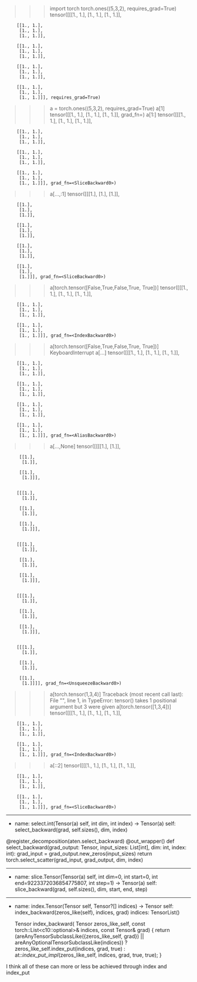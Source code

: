 >>> import torch
>>> torch.ones((5,3,2), requires_grad=True)
tensor([[[1., 1.],
         [1., 1.],
         [1., 1.]],

        [[1., 1.],
         [1., 1.],
         [1., 1.]],

        [[1., 1.],
         [1., 1.],
         [1., 1.]],

        [[1., 1.],
         [1., 1.],
         [1., 1.]],

        [[1., 1.],
         [1., 1.],
         [1., 1.]]], requires_grad=True)
>>> a = torch.ones((5,3,2), requires_grad=True)
>>> a[1]
tensor([[1., 1.],
        [1., 1.],
        [1., 1.]], grad_fn=<SelectBackward0>)
>>> a[1:]
tensor([[[1., 1.],
         [1., 1.],
         [1., 1.]],

        [[1., 1.],
         [1., 1.],
         [1., 1.]],

        [[1., 1.],
         [1., 1.],
         [1., 1.]],

        [[1., 1.],
         [1., 1.],
         [1., 1.]]], grad_fn=<SliceBackward0>)
>>> a[...,:1]
tensor([[[1.],
         [1.],
         [1.]],

        [[1.],
         [1.],
         [1.]],

        [[1.],
         [1.],
         [1.]],

        [[1.],
         [1.],
         [1.]],

        [[1.],
         [1.],
         [1.]]], grad_fn=<SliceBackward0>)
>>> a[torch.tensor([False,True,False,True, True])]
tensor([[[1., 1.],
         [1., 1.],
         [1., 1.]],

        [[1., 1.],
         [1., 1.],
         [1., 1.]],

        [[1., 1.],
         [1., 1.],
         [1., 1.]]], grad_fn=<IndexBackward0>)
>>> a[torch.tensor([False,True,False,True, True])]
KeyboardInterrupt
>>> a[...]
tensor([[[1., 1.],
         [1., 1.],
         [1., 1.]],

        [[1., 1.],
         [1., 1.],
         [1., 1.]],

        [[1., 1.],
         [1., 1.],
         [1., 1.]],

        [[1., 1.],
         [1., 1.],
         [1., 1.]],

        [[1., 1.],
         [1., 1.],
         [1., 1.]]], grad_fn=<AliasBackward0>)
>>> a[...,None]
tensor([[[[1.],
          [1.]],

         [[1.],
          [1.]],

         [[1.],
          [1.]]],


        [[[1.],
          [1.]],

         [[1.],
          [1.]],

         [[1.],
          [1.]]],


        [[[1.],
          [1.]],

         [[1.],
          [1.]],

         [[1.],
          [1.]]],


        [[[1.],
          [1.]],

         [[1.],
          [1.]],

         [[1.],
          [1.]]],


        [[[1.],
          [1.]],

         [[1.],
          [1.]],

         [[1.],
          [1.]]]], grad_fn=<UnsqueezeBackward0>)
>>> a[torch.tensor(1,3,4)]
Traceback (most recent call last):
  File "<stdin>", line 1, in <module>
TypeError: tensor() takes 1 positional argument but 3 were given
>>> a[torch.tensor([1,3,4])]
tensor([[[1., 1.],
         [1., 1.],
         [1., 1.]],

        [[1., 1.],
         [1., 1.],
         [1., 1.]],

        [[1., 1.],
         [1., 1.],
         [1., 1.]]], grad_fn=<IndexBackward0>)
>>> a[::2]
tensor([[[1., 1.],
         [1., 1.],
         [1., 1.]],

        [[1., 1.],
         [1., 1.],
         [1., 1.]],

        [[1., 1.],
         [1., 1.],
         [1., 1.]]], grad_fn=<SliceBackward0>)
>>>

------------------------------------------------------------
- name: select.int(Tensor(a) self, int dim, int index) -> Tensor(a)
  self: select_backward(grad, self.sizes(), dim, index)

@register_decomposition(aten.select_backward)
@out_wrapper()
def select_backward(grad_output: Tensor, input_sizes: List[int], dim: int, index: int):
    grad_input = grad_output.new_zeros(input_sizes)
    return torch.select_scatter(grad_input, grad_output, dim, index)

-----------------------------------------------------

- name: slice.Tensor(Tensor(a) self, int dim=0, int start=0, int end=9223372036854775807, int step=1) -> Tensor(a)
  self: slice_backward(grad, self.sizes(), dim, start, end, step)

-------------------------------------------------------
- name: index.Tensor(Tensor self, Tensor?[] indices) -> Tensor
  self: index_backward(zeros_like(self), indices, grad)
  indices: TensorList()

  Tensor index_backward(
    Tensor zeros_like_self,
    const torch::List<c10::optional<Tensor>>& indices,
    const Tensor& grad) {
  return (areAnyTensorSubclassLike({zeros_like_self, grad}) ||
          areAnyOptionalTensorSubclassLike(indices))
      ? zeros_like_self.index_put(indices, grad, true)
      : at::_index_put_impl_(zeros_like_self, indices, grad, true, true);
}

I think all of these can more or less be achieved through index and index_put
